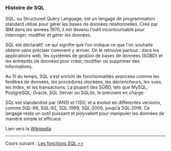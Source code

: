 ### Histoire de SQL

SQL, ou Structured Query Language, est un langage de programmation standard utilisé pour gérer les bases de données relationnelles. Créé par IBM dans les années 1970, il est devenu l’outil incontournable pour interroger, modifier et gérer les données.

SQL est déclaratif, ce qui signifie que l'on indique ce que l'on souhaite obtenir sans préciser comment y arriver. On le retrouve partout : dans les applications web, les systèmes de gestion de bases de données (SGBD) et les entrepôts de données pour créer, modifier ou supprimer des informations.

Au fil du temps, SQL s'est enrichi de fonctionnalités avancées comme les fenêtres de données, les procédures stockées, les déclencheurs, les vues, les index, et les transactions. La plupart des SGBD, tels que MySQL, PostgreSQL, Oracle, SQL Server ou SQLite, le prennent en charge.

SQL est standardisé par l’ANSI et l’ISO, et a évolué en différentes versions, comme SQL-86, SQL-92, SQL:1999, SQL:2008, jusqu’à SQL:2016. Ce langage reste un outil puissant et polyvalent pour manipuler les données de manière simple et efficace.


Lien vers la [Wikipedia](https://fr.wikipedia.org/wiki/Structured_Query_Language)

---

Cours suivant : [Les fonctions SQL &gt;&gt;](02_principe_de_base.md)